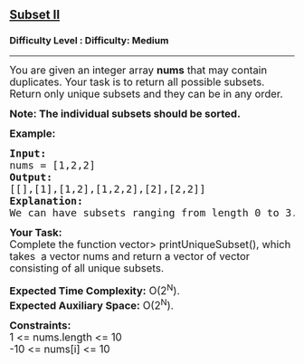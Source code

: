 <h2><a href="https://www.geeksforgeeks.org/problems/subset-sum-ii/0">Subset II</a></h2><h3>Difficulty Level : Difficulty: Medium</h3><hr><div class="problems_problem_content__Xm_eO"><p><span style="font-size: 18px;">You are given an integer array <strong>nums</strong> that may contain duplicates. Your task is to return all possible subsets. Return only unique subsets and they can be in any order.</span></p>
<p><strong><span style="font-size: 18px;">Note: The individual subsets should be sorted.</span></strong></p>
<p><span style="font-size: 18px;"><strong>Example:</strong> </span></p>
<pre><span style="font-size: 18px;"><strong>Input:</strong> 
nums = [1,2,2] 
<strong>Output:</strong> 
[[],[1],[1,2],[1,2,2],[2],[2,2]]
<strong>Explanation:</strong> 
We can have subsets ranging from length 0 to 3. which are listed above. Also the subset [1,2] appears twice but is printed only once as we require only unique subsets.</span></pre>
<p><span style="font-size: 18px;"><strong>Your Task:</strong><br>Complete the function vector&gt; printUniqueSubset(), which takes &nbsp;a vector nums and return a vector of vector consisting of all unique subsets.</span></p>
<p><span style="font-size: 18px;"><strong>Expected Time Complexity:</strong> O(2<sup>N</sup>).<br><strong>Expected Auxiliary Space:</strong> O(2<sup>N</sup>).</span></p>
<p><span style="font-size: 18px;"><strong>Constraints:</strong><br>1 &lt;= nums.length &lt;= 10<br>-10 &lt;= nums[i] &lt;= 10</span></p></div>